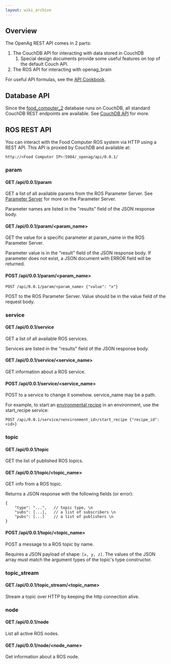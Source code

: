 ```yaml
---
layout: wiki_archive
---
```


## Overview

The OpenAg REST API comes in 2 parts:

1.  The CouchDB API for interacting with data stored in CouchDB
    1.  Special design documents provide some useful features on top of
        the default Couch API.
2.  The ROS API for interacting with openag\_brain

For useful API formulas, see the [API
Cookbook](/archived_wiki/openag_brain/api_cookbook.md).

## Database API

Since the [food\_computer\_2](/archived_wiki/food_computer_2.md) database runs on
CouchDB, all standard CouchDB REST endpoints are available. See [CouchDB
API](http://docs.couchdb.org/en/2.0.0/intro/api.html) for more.

## ROS REST API

You can interact with the Food Computer ROS system via HTTP using a REST
API. This API is proxied by CouchDB and available at:

    http://<Food Computer IP>:5984/_openag/api/0.0.1/

### param

#### GET /api/0.0.1/param

GET a list of all available params from the ROS Parameter Server. See
[Parameter Server](http://wiki.ros.org/Parameter%20Server) for more on
the Parameter Server.

Parameter names are listed in the "results" field of the JSON response
body.

#### GET /api/0.0.1/param/\<param\_name\>

GET the value for a specific parameter at param\_name in the ROS
Parameter Server.

Parameter value is in the "result" field of the JSON response body. If
parameter does not exist, a JSON document with ERROR field will be
returned.

#### POST /api/0.0.1/param/\<param\_name\>

    POST /api/0.0.1/param/<param_name> {"value": "x"}

POST to the ROS Parameter Server. Value should be in the value field of
the request body.

### service

#### GET /api/0.0.1/service

GET a list of all available ROS services.

Services are listed in the "results" field of the JSON response body.

#### GET /api/0.0.1/service/\<service\_name\>

GET information about a ROS service.

#### POST /api/0.0.1/service/\<service\_name\>

POST to a service to change it somehow. service\_name may be a path.

For example, to start an [environmental recipe](/archived_wiki/recipe/index.md) in an
environment, use the start\_recipe service:

    POST /api/0.0.1/service/<environment_id>/start_recipe {"recipe_id": <id>}

### topic

#### GET /api/0.0.1/topic

GET the list of published ROS topics.

#### GET /api/0.0.1/topic/\<topic\_name\>

GET info from a ROS topic.

Returns a JSON response with the following fields (or error):

    {
        "type": "...",   // topic type, \n
        "subs": [...],   // a list of subscribers \n
        "pubs": [...]    // a list of publishers \n
    }

#### POST /api/0.0.1/topic/\<topic\_name\>

POST a message to a ROS topic by name.

Requires a JSON payload of shape: `[x, y, z]`. The values of the JSON
array must match the argument types of the topic's type constructor.

### topic\_stream

#### GET /api/0.0.1/topic\_stream/\<topic\_name\>

Stream a topic over HTTP by keeping the http connection alive.

### node

#### GET /api/0.0.1/node

List all active ROS nodes.

#### GET /api/0.0.1/node/\<node\_name\>

Get information about a ROS node.
